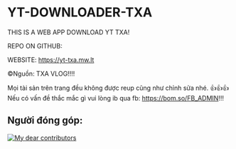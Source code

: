 # YT-DOWNLOADER-TXA
THIS IS A WEB APP DOWNLOAD YT TXA!

REPO ON GITHUB: 

WEBSITE: https://yt-txa.mw.lt

©️Nguồn: TXA VLOG!!!!

Mọi tài sản trên trang đều không được reup cũng như chỉnh sửa nhé.
👍👍👍Nếu có vấn đề thắc mắc gì vui lòng ib qua fb: https://bom.so/FB_ADMIN!!!

## Người đóng góp:
 [![My dear contributors](https://contrib.rocks/image?repo=TXAVL/YT-DOWNLOADER-TXA)]([https://github.com/TXAVL/YT-DOWNLOADER-TXA/graphs/contributors])<br><br>

